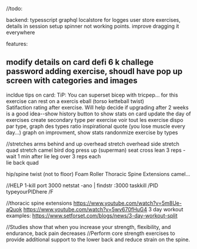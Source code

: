 //todo:

backend:
typesscript
graphql
localstore for logges user
store exercises, details in session
setup spinner not working
points. improve dragging it everywhere


features:

modify details on card
defi 6 k challege 
password
adding exercise, shoudl have pop up screen with categories and images
--------------
incldue tips on card: TiP: You can superset bicep with tricpep...
                           for this exercise can rest on a exercis eball (torso ketteball twist)    
Satifaction rating after exercise. Will help decide if upgrading after 2 weeks is a good idea--show history
button to show stats on card
update the day of exercises
create secondary type per exercise
voir tout les exercise dispo par type, graph des types ratio
inspirational quote (you lose muscle every day...)
graph on improvment, show stats
randonmize exercise by types



//stretches
arms behind and up
overhead stretch
overhead side stretch
quad stretch
camel
bird dog
press up (superman)
seat cross lean 3 reps - wait 1 min after
lie leg over 3 reps each       
lie back quad

hip/spine twist (not to floor)
Foam Roller Thoracic Spine Extensions
camel...


//HELP
1-kill port 3000
netstat -ano | findstr :3000
taskkill /PID typeyourPIDhere /F

//thoracic spine extensions
https://www.youtube.com/watch?v=5m8Ue-aQuok
https://www.youtube.com/watch?v=5wv670fHuG4
3 day workout examples: https://www.setforset.com/blogs/news/3-day-workout-split


 //Studies show that when you increase your strength, flexibility, and endurance, back pain decreases
 //Perform core strength exercises to provide additional support to the lower back and reduce strain on the spine.
